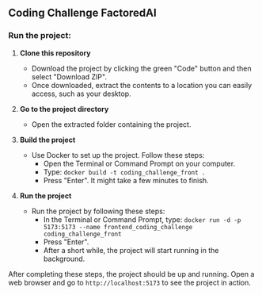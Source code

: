 ## Coding Challenge FactoredAI

### Run the project:

1. **Clone this repository**
    - Download the project by clicking the green "Code" button and then select "Download ZIP".
    - Once downloaded, extract the contents to a location you can easily access, such as your desktop.

2. **Go to the project directory**
    - Open the extracted folder containing the project.

3. **Build the project**
    - Use Docker to set up the project. Follow these steps:
        - Open the Terminal or Command Prompt on your computer.
        - Type: `docker build -t coding_challenge_front .`
        - Press "Enter". It might take a few minutes to finish.

4. **Run the project**
    - Run the project by following these steps:
        - In the Terminal or Command Prompt, type: `docker run -d -p 5173:5173 --name frontend_coding_challenge coding_challenge_front`
        - Press "Enter".
        - After a short while, the project will start running in the background.

After completing these steps, the project should be up and running. Open a web browser and go to `http://localhost:5173` to see the project in action.


